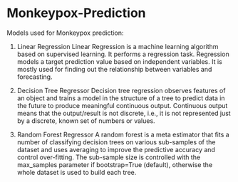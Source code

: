 # Monkeypox-Prediction

Models used for Monkeypox prediction:

1. Linear Regression 
Linear Regression is a machine learning algorithm based on supervised learning. 
It performs a regression task. Regression models a target prediction value based on independent variables.
It is mostly used for finding out the relationship between variables and forecasting.

2. Decision Tree Regressor
Decision tree regression observes features of an object and trains a model in the structure of a tree to predict data in the future to produce meaningful continuous 
output. Continuous output means that the output/result is not discrete, i.e., it is not represented just by a discrete, known set of numbers or values.

3. Random Forest Regressor
A random forest is a meta estimator that fits a number of classifying decision trees on various sub-samples of the dataset and uses averaging to improve
the predictive accuracy and control over-fitting. The sub-sample size is controlled with the max_samples parameter if bootstrap=True (default),
otherwise the whole dataset is used to build each tree.
